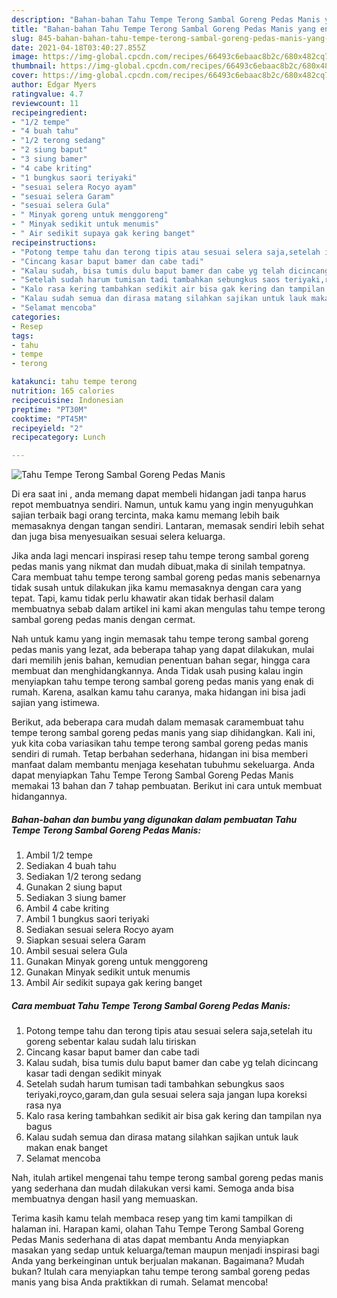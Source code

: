 ```yaml
---
description: "Bahan-bahan Tahu Tempe Terong Sambal Goreng Pedas Manis yang enak Untuk Jualan"
title: "Bahan-bahan Tahu Tempe Terong Sambal Goreng Pedas Manis yang enak Untuk Jualan"
slug: 845-bahan-bahan-tahu-tempe-terong-sambal-goreng-pedas-manis-yang-enak-untuk-jualan
date: 2021-04-18T03:40:27.855Z
image: https://img-global.cpcdn.com/recipes/66493c6ebaac8b2c/680x482cq70/tahu-tempe-terong-sambal-goreng-pedas-manis-foto-resep-utama.jpg
thumbnail: https://img-global.cpcdn.com/recipes/66493c6ebaac8b2c/680x482cq70/tahu-tempe-terong-sambal-goreng-pedas-manis-foto-resep-utama.jpg
cover: https://img-global.cpcdn.com/recipes/66493c6ebaac8b2c/680x482cq70/tahu-tempe-terong-sambal-goreng-pedas-manis-foto-resep-utama.jpg
author: Edgar Myers
ratingvalue: 4.7
reviewcount: 11
recipeingredient:
- "1/2 tempe"
- "4 buah tahu"
- "1/2 terong sedang"
- "2 siung baput"
- "3 siung bamer"
- "4 cabe kriting"
- "1 bungkus saori teriyaki"
- "sesuai selera Rocyo ayam"
- "sesuai selera Garam"
- "sesuai selera Gula"
- " Minyak goreng untuk menggoreng"
- " Minyak sedikit untuk menumis"
- " Air sedikit supaya gak kering banget"
recipeinstructions:
- "Potong tempe tahu dan terong tipis atau sesuai selera saja,setelah itu goreng sebentar kalau sudah lalu tiriskan"
- "Cincang kasar baput bamer dan cabe tadi"
- "Kalau sudah, bisa tumis dulu baput bamer dan cabe yg telah dicincang kasar tadi dengan sedikit minyak"
- "Setelah sudah harum tumisan tadi tambahkan sebungkus saos teriyaki,royco,garam,dan gula sesuai selera saja jangan lupa koreksi rasa nya"
- "Kalo rasa kering tambahkan sedikit air bisa gak kering dan tampilan nya bagus"
- "Kalau sudah semua dan dirasa matang silahkan sajikan untuk lauk makan enak banget"
- "Selamat mencoba"
categories:
- Resep
tags:
- tahu
- tempe
- terong

katakunci: tahu tempe terong 
nutrition: 165 calories
recipecuisine: Indonesian
preptime: "PT30M"
cooktime: "PT45M"
recipeyield: "2"
recipecategory: Lunch

---
```



![Tahu Tempe Terong Sambal Goreng Pedas Manis](https://img-global.cpcdn.com/recipes/66493c6ebaac8b2c/680x482cq70/tahu-tempe-terong-sambal-goreng-pedas-manis-foto-resep-utama.jpg)

Di era  saat ini , anda memang dapat membeli hidangan jadi tanpa harus repot membuatnya sendiri. Namun, untuk kamu yang ingin menyuguhkan sajian terbaik bagi orang tercinta, maka kamu memang lebih baik memasaknya dengan tangan sendiri. Lantaran, memasak sendiri lebih sehat dan juga bisa menyesuaikan sesuai selera keluarga.

Jika anda lagi mencari inspirasi resep tahu tempe terong sambal goreng pedas manis yang nikmat dan mudah dibuat,maka di sinilah tempatnya. Cara membuat tahu tempe terong sambal goreng pedas manis  sebenarnya tidak susah untuk dilakukan jika kamu memasaknya dengan cara yang tepat. Tapi, kamu tidak perlu khawatir akan tidak berhasil dalam membuatnya 
sebab dalam artikel ini kami akan mengulas tahu tempe terong sambal goreng pedas manis dengan cermat.  



Nah untuk kamu yang ingin memasak tahu tempe terong sambal goreng pedas manis yang lezat, ada beberapa tahap yang dapat dilakukan, mulai dari memilih jenis bahan, kemudian penentuan bahan segar, hingga cara membuat dan menghidangkannya. Anda Tidak usah pusing kalau ingin menyiapkan tahu tempe terong sambal goreng pedas manis yang enak di rumah. Karena, asalkan kamu  tahu caranya, maka hidangan ini bisa jadi sajian yang istimewa.

Berikut, ada beberapa cara mudah dalam memasak caramembuat tahu tempe terong sambal goreng pedas manis yang siap dihidangkan. Kali ini, yuk kita coba variasikan tahu tempe terong sambal goreng pedas manis sendiri di rumah. Tetap berbahan sederhana, hidangan ini bisa memberi manfaat dalam membantu menjaga kesehatan tubuhmu sekeluarga. Anda dapat menyiapkan Tahu Tempe Terong Sambal Goreng Pedas Manis memakai 13 bahan dan 7 tahap pembuatan. Berikut ini cara untuk membuat hidangannya.

<!--inarticleads1-->

##### Bahan-bahan dan bumbu yang digunakan dalam pembuatan Tahu Tempe Terong Sambal Goreng Pedas Manis:

1. Ambil 1/2 tempe
1. Sediakan 4 buah tahu
1. Sediakan 1/2 terong sedang
1. Gunakan 2 siung baput
1. Sediakan 3 siung bamer
1. Ambil 4 cabe kriting
1. Ambil 1 bungkus saori teriyaki
1. Sediakan sesuai selera Rocyo ayam
1. Siapkan sesuai selera Garam
1. Ambil sesuai selera Gula
1. Gunakan  Minyak goreng untuk menggoreng
1. Gunakan  Minyak sedikit untuk menumis
1. Ambil  Air sedikit supaya gak kering banget




<!--inarticleads2-->

##### Cara membuat Tahu Tempe Terong Sambal Goreng Pedas Manis:

1. Potong tempe tahu dan terong tipis atau sesuai selera saja,setelah itu goreng sebentar kalau sudah lalu tiriskan
1. Cincang kasar baput bamer dan cabe tadi
1. Kalau sudah, bisa tumis dulu baput bamer dan cabe yg telah dicincang kasar tadi dengan sedikit minyak
1. Setelah sudah harum tumisan tadi tambahkan sebungkus saos teriyaki,royco,garam,dan gula sesuai selera saja jangan lupa koreksi rasa nya
1. Kalo rasa kering tambahkan sedikit air bisa gak kering dan tampilan nya bagus
1. Kalau sudah semua dan dirasa matang silahkan sajikan untuk lauk makan enak banget
1. Selamat mencoba




Nah, itulah artikel mengenai  tahu tempe terong sambal goreng pedas manis  yang sederhana dan mudah dilakukan versi kami. Semoga anda bisa membuatnya dengan hasil yang memuaskan. 

Terima kasih kamu telah membaca resep yang tim kami tampilkan di halaman ini. Harapan kami, olahan  Tahu Tempe Terong Sambal Goreng Pedas Manis sederhana di atas dapat membantu Anda menyiapkan masakan yang sedap untuk keluarga/teman maupun menjadi inspirasi bagi Anda yang berkeinginan untuk berjualan makanan. Bagaimana? Mudah bukan? Itulah cara menyiapkan tahu tempe terong sambal goreng pedas manis yang bisa Anda praktikkan di rumah. Selamat mencoba!

